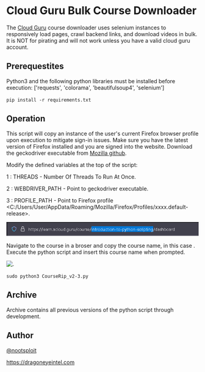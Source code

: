 # Cloud Guru Bulk Course Downloader
The [Cloud Guru](https://acloudguru.com/) course downloader uses selenium instances to responsively load pages, crawl backend links, and download videos in bulk. It is NOT for pirating and will not work unless you have a valid cloud guru account.



## Prerequestites
Python3 and the following python libraries must be installed before execution: ['requests', 'colorama', 'beautifulsoup4', 'selenium']

`pip install -r requirements.txt`


## Operation
This script will copy an instance of the user's current Firefox browser profile upon execution to mitigate sign-in issues. Make sure you have the latest version of Firefox installed and you are signed into the website. Download the geckodriver executable from [Mozilla github](https://github.com/mozilla/geckodriver/releases).


Modify the defined variables at the top of the script:

 1 : THREADS - Number Of Threads To Run At Once.
 
 2 : WEBDRIVER_PATH - Point to geckodriver executable.
 
 3 : PROFILE_PATH - Point to Firefox profile <C:/Users/User/AppData/Roaming/Mozilla/Firefox/Profiles/xxxx.default-release>.

![](https://github.com/dragoneyeintel/Linux-Academy-Course-Rip/blob/main/Link%20Example.png)

Navigate to the course in a broser and copy the course name, in this case <introduction-to-python-scripting>. Execute the python script and insert this course name when prompted.
 
 ![.](https://github.com/dragoneyeintel/Linux-Academy-Course-Rip/blob/main/Example%20Operation.gif)

`sudo python3 CourseRip_v2-3.py`


## Archive
Archive contains all previous versions of the python script through development.


## Author

[@nootsploit](https://twitter.com/nootsploit)

https://dragoneyeintel.com

